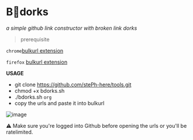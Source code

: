 # B:link:dorks  

*a simple github link constructor with broken link dorks*

>prerequisite

`chrome`[bulkurl extension](https://chrome.google.com/webstore/detail/bulk-url-opener-extension/hgenngnjgfkdggambccohomebieocekm?hl=en)

`firefox` [bulkurl extension](https://addons.mozilla.org/en-US/firefox/addon/bulkurlopener/)





**USAGE**
- git clone https://github.com/stePh-here/tools.git
- chmod +x bdorks.sh 
- ./bdorks.sh `org`
- copy the urls and paste it into bulkurl

![image](https://user-images.githubusercontent.com/76121868/179910231-05cbc6d8-167e-4f58-a6f1-6df6f3b91c30.png)


:warning: Make sure you're logged into Github before opening the urls or you'll be ratelimited.
